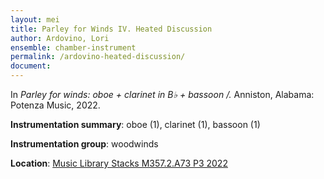 ```yaml
---
layout: mei
title: Parley for Winds IV. Heated Discussion  
author: Ardovino, Lori
ensemble: chamber-instrument 
permalink: /ardovino-heated-discussion/
document: 
---
```


In *Parley for winds: oboe + clarinet in B♭ + bassoon  /.* Anniston, Alabama: Potenza Music, 2022.

**Instrumentation summary**: oboe (1), clarinet (1), bassoon (1) 

**Instrumentation group**: woodwinds 

**Location**: <a href="https://tufts.primo.exlibrisgroup.com/permalink/01TUN_INST/1kc9gia/alma991018931681903851" target="_blank">Music Library Stacks M357.2.A73 P3 2022</a>